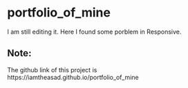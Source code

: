 # portfolio_of_mine
I am still editing it. Here I found some porblem in Responsive.

<h2>Note: </h2> The github link of this project is https://iamtheasad.github.io/portfolio_of_mine 
